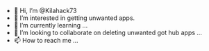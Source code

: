 - 👋 Hi, I’m @Kilahack73
- 👀 I’m interested in getting unwanted apps.
- 🌱 I’m currently learning ...
- 💞️ I’m looking to collaborate on deleting unwanted got hub apps ...
- 📫 How to reach me ...

<!---
Kilahack73/Kilahack73 is a ✨ special ✨ repository because its `README.md` (this file) appears on your GitHub profile.
You can click the Preview link to take a look at your changes.
--->
